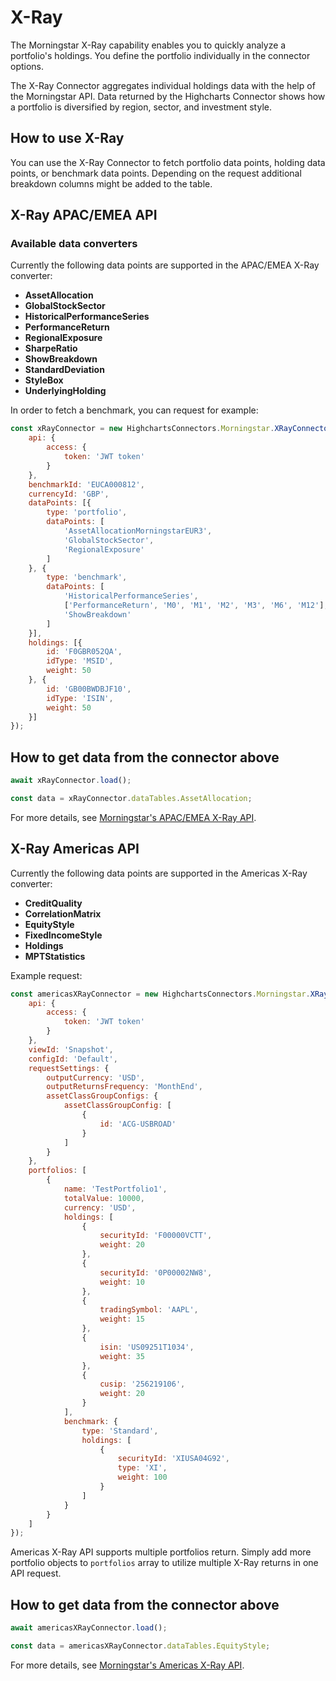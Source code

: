 # X-Ray

The Morningstar X-Ray capability enables you to quickly analyze a portfolio's
holdings. You define the portfolio individually in the connector options.

The X-Ray Connector aggregates individual holdings data with the help of the
Morningstar API. Data returned by the Highcharts Connector shows how a portfolio
is diversified by region, sector, and investment style.

## How to use X-Ray

You can use the X-Ray Connector to fetch portfolio data points, holding data
points, or benchmark data points. Depending on the request additional breakdown
columns might be added to the table.

## X-Ray APAC/EMEA API

### Available data converters

Currently the following data points are supported in the APAC/EMEA X-Ray converter:

- **AssetAllocation**
- **GlobalStockSector**
- **HistoricalPerformanceSeries**
- **PerformanceReturn**
- **RegionalExposure**
- **SharpeRatio**
- **ShowBreakdown**
- **StandardDeviation**
- **StyleBox**
- **UnderlyingHolding**


In order to fetch a benchmark, you can request for example:

```js
const xRayConnector = new HighchartsConnectors.Morningstar.XRayConnector({
    api: {
        access: {
            token: 'JWT token'
        }
    },
    benchmarkId: 'EUCA000812',
    currencyId: 'GBP',
    dataPoints: [{
        type: 'portfolio',
        dataPoints: [
            'AssetAllocationMorningstarEUR3',
            'GlobalStockSector',
            'RegionalExposure'
        ]
    }, {
        type: 'benchmark',
        dataPoints: [
            'HistoricalPerformanceSeries',
            ['PerformanceReturn', 'M0', 'M1', 'M2', 'M3', 'M6', 'M12'],
            'ShowBreakdown'
        ]
    }],
    holdings: [{
        id: 'F0GBR052QA',
        idType: 'MSID',
        weight: 50
    }, {
        id: 'GB00BWDBJF10',
        idType: 'ISIN',
        weight: 50
    }]
});
```

## How to get data from the connector above
```js
await xRayConnector.load();

const data = xRayConnector.dataTables.AssetAllocation;
```

For more details, see [Morningstar's APAC/EMEA X-Ray API].

## X-Ray Americas API

Currently the following data points are supported in the Americas X-Ray converter:

- **CreditQuality**
- **CorrelationMatrix**
- **EquityStyle**
- **FixedIncomeStyle**
- **Holdings**
- **MPTStatistics**


Example request:

```js
const americasXRayConnector = new HighchartsConnectors.Morningstar.XRayUSConnector({
    api: {
        access: {
            token: 'JWT token'
        }
    },
    viewId: 'Snapshot',
    configId: 'Default',
    requestSettings: {
        outputCurrency: 'USD',
        outputReturnsFrequency: 'MonthEnd',
        assetClassGroupConfigs: {
            assetClassGroupConfig: [
                {
                    id: 'ACG-USBROAD'
                }
            ]
        }
    },
    portfolios: [
        {
            name: 'TestPortfolio1',
            totalValue: 10000,
            currency: 'USD',
            holdings: [
                {
                    securityId: 'F00000VCTT',
                    weight: 20
                },
                {
                    securityId: '0P00002NW8',
                    weight: 10
                },
                {
                    tradingSymbol: 'AAPL',
                    weight: 15
                },
                {
                    isin: 'US09251T1034',
                    weight: 35
                },
                {
                    cusip: '256219106',
                    weight: 20
                }
            ],
            benchmark: {
                type: 'Standard',
                holdings: [
                    {
                        securityId: 'XIUSA04G92',
                        type: 'XI',
                        weight: 100
                    }
                ]
            }
        }
    ]
});
```

Americas X-Ray API supports multiple portfolios return. Simply add more portfolio objects to `portfolios` array to utilize multiple X-Ray returns in one API request.

## How to get data from the connector above
```js
await americasXRayConnector.load();

const data = americasXRayConnector.dataTables.EquityStyle;
```

For more details, see [Morningstar's Americas X-Ray API].

<!-- Links -->



[Morningstar's APAC/EMEA X-Ray API]: https://developer.morningstar.com/direct-web-services/documentation/api-reference/portfolio-analysis-apacemea/x-ray
[Morningstar's Americas X-Ray API]: https://developer.morningstar.com/direct-web-services/documentation/direct-web-services/portfolio-analysis-americas/x-ray